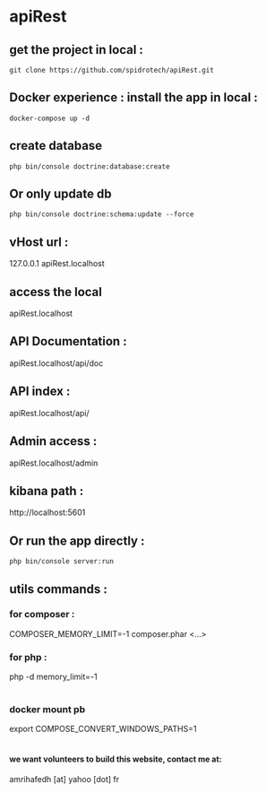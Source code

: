 # apiRest

## get the project in local :
```
git clone https://github.com/spidrotech/apiRest.git 
```
## Docker experience : install the app in local :
```
docker-compose up -d
```

## create database
```
php bin/console doctrine:database:create
```

## Or only update db 
```
php bin/console doctrine:schema:update --force
```

## vHost url : 
127.0.0.1   apiRest.localhost

## access the local 
apiRest.localhost

## API Documentation :
apiRest.localhost/api/doc

## API index : 
apiRest.localhost/api/

## Admin access : 
apiRest.localhost/admin

## kibana path : 
http://localhost:5601 

## Or run the app directly : 
```
php bin/console server:run
```

## utils commands : <br/>
### for composer : <br/>
COMPOSER_MEMORY_LIMIT=-1 composer.phar <...><br/>
### for php : <br/>
php -d memory_limit=-1<br/>
<br/>
### docker mount pb<br/>
export COMPOSE_CONVERT_WINDOWS_PATHS=1<br/>
<br/>
#### we want volunteers to build this website, contact me at: <br/>
amrihafedh [at] yahoo [dot] fr<br/>

